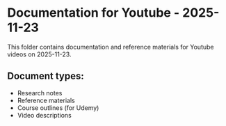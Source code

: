 # Documentation for Youtube - 2025-11-23

This folder contains documentation and reference materials for Youtube videos on 2025-11-23.

## Document types:
- Research notes
- Reference materials
- Course outlines (for Udemy)
- Video descriptions

